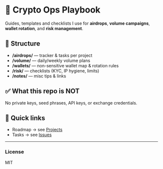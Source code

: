 # 🧭 Crypto Ops Playbook

Guides, templates and checklists I use for **airdrops**, **volume campaigns**, **wallet rotation**, and **risk management**.

## 📂 Structure
- **/airdrops/** — tracker & tasks per project
- **/volume/** — daily/weekly volume plans
- **/wallets/** — non-sensitive wallet map & rotation rules
- **/risk/** — checklists (KYC, IP hygiene, limits)
- **/notes/** — misc tips & links

## ✅ What this repo is NOT
No private keys, seed phrases, API keys, or exchange credentials.

## 🔗 Quick links
- Roadmap → see [Projects](../../projects)
- Tasks → see [Issues](../../issues)

---
### License
MIT
